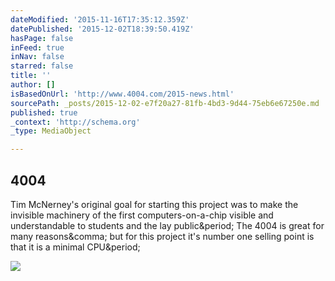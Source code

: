 ```yaml
---
dateModified: '2015-11-16T17:35:12.359Z'
datePublished: '2015-12-02T18:39:50.419Z'
hasPage: false
inFeed: true
inNav: false
starred: false
title: ''
author: []
isBasedOnUrl: 'http://www.4004.com/2015-news.html'
sourcePath: _posts/2015-12-02-e7f20a27-81fb-4bd3-9d44-75eb6e67250e.md
published: true
_context: 'http://schema.org'
_type: MediaObject

---
```

<article style=""><h1>4004</h1><p>Tim McNerney's original goal for starting this project was to make the invisible machinery of the first computers-on-a-chip visible and understandable to students and the lay public&amp;period; The 4004 is great for many reasons&amp;comma; but for this project it's number one selling point is that it is a minimal CPU&amp;period;</p><img src="http://www.4004.com/assets/4004-east-die-detail-hdcrop.jpg" /></article>